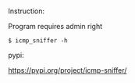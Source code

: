 [![<Paulius11>](https://circleci.com/gh/Paulius11/icmp-sniffer.svg?style=svg)](<https://app.circleci.com/pipelines/github/Paulius11/icmp-sniffer>) 

Instruction: 

Program requires admin right

`$ icmp_sniffer -h` 


pypi: 

https://pypi.org/project/icmp-sniffer/